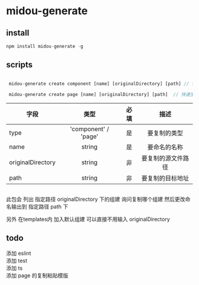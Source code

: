 # midou-generate

## install
```javascript
npm install midou-generate -g
```

## scripts
```javascript

 midou-generate create component [name] [originalDirectory] [path] // 快速生成组建

 midou-generate create page [name] [originalDirectory] [path]  // 快速生成页面

```

| 字段      | 类型	     | 必填	     | 描述	     | 
| ---------- | :-----------:  | :-----------:  | :-----------:  | 
| type     | 'component' / 'page'      |  是     |  要复制的类型     | 
| name     | string      |  是     | 要命名的名称     | 
| originalDirectory | string      |  非     |   要复制的源文件路径     | 
| path     |  string      |  非     |  要复制的目标地址     | 


## 
此包会 列出 指定路径 originalDirectory 下的组建 询问复制哪个组建
然后更改命名输出到 指定路径 path 下   

另外 在templates内 加入默认组建 可以直接不用输入 originalDirectory


## todo 
添加 eslint  
添加 test  
添加 ts  
添加 page 的复制粘贴模版  